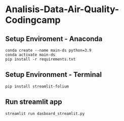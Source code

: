 # Analisis-Data-Air-Quality-Codingcamp

## Setup Enviroment - Anaconda
```
conda create --name main-ds python=3.9
conda activate main-ds
pip install -r requirements.txt
```

## Setup Environment - Terminal
```
pip install streamlit-folium
```

## Run streamlit app
```
streamlit run dasboard_streamlit.py
